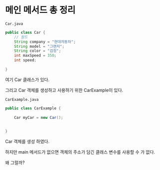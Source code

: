 # 메인 메서드 총 정리

`Car.java`
```java
public class Car {
    // 필드
    String company = "현대자동차";
    String model = "그랜저";
    String color = "검정";
    int maxSpeed = 350;
    int speed;
    
}

```
여기 Car 클래스가 있다.

그리고 Car 객체를 생성하고 사용하기 위한 CarExample이 있다.

`CarExample.java`

```java
public class CarExample {
    
    Car myCar = new Car();
    
    
}

```

Car 객체를 생성 하였다.

하지만 main 메서드가 없으면 객체의 주소가 담긴 클래스 변수를
사용할 수 가 없다.

왜 그럴까?

